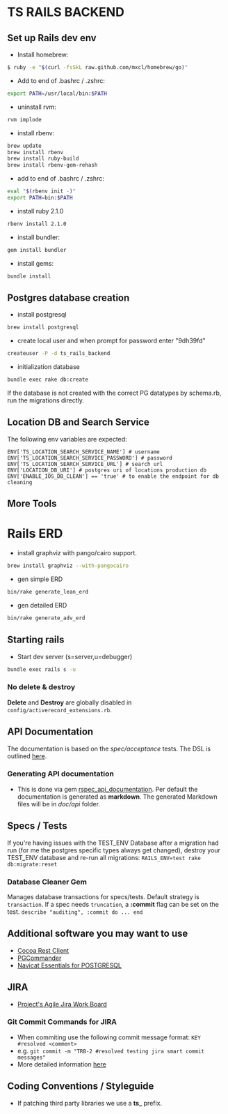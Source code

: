 # TS RAILS BACKEND

## Set up Rails dev env

* Install homebrew:
```bash
$ ruby -e "$(curl -fsSkL raw.github.com/mxcl/homebrew/go)"
```
* Add to end of .bashrc / .zshrc:
```bash
export PATH=/usr/local/bin:$PATH
```
* uninstall rvm:
```bash
rvm implode
```
* install rbenv:
```bash
brew update
brew install rbenv
brew install ruby-build
brew install rbenv-gem-rehash
```
* add to end of .bashrc / .zshrc:
```bash
eval "$(rbenv init -)"
export PATH=bin:$PATH
```
* install ruby 2.1.0
```bash
rbenv install 2.1.0
```

* install bundler:
```bash
gem install bundler
```
* install gems:
```bash
bundle install
```

## Postgres database creation

* install postgresql
```bash
brew install postgresql
```
* create local user and when prompt for password enter "9dh39fd"
```bash
createuser -P -d ts_rails_backend
```
* initialization database
```bash
bundle exec rake db:create
```

If the database is not created with the correct PG datatypes by schema.rb, run the migrations directly.

## Location DB and Search Service

The following env variables are expected:

```
ENV['TS_LOCATION_SEARCH_SERVICE_NAME'] # username
ENV['TS_LOCATION_SEARCH_SERVICE_PASSWORD'] # password
ENV['TS_LOCATION_SEARCH_SERVICE_URL'] # search url
ENV['LOCATION_DB_URI'] # postgres uri of locations production db
ENV['ENABLE_IOS_DB_CLEAN'] == 'true' # to enable the endpoint for db cleaning
```

## More Tools

# Rails ERD

* install graphviz with pango/cairo support.
```bash
brew install graphviz --with-pangocairo
```
* gen simple ERD
```bash
bin/rake generate_lean_erd
```

* gen detailed ERD
```bash
bin/rake generate_adv_erd
```


## Starting rails

* Start dev server (s=server,u=debugger)

```bash
bundle exec rails s -u
```

### No delete & destroy

**Delete** and **Destroy** are globally disabled in ```config/activerecord_extensions.rb```.

## API Documentation

The documentation is based on the *spec/acceptance* tests.
The DSL is outlined [here](https://github.com/zipmark/rspec_api_documentation#dsl).

### Generating API documentation

* This is done via gem [rspec_api_documentation](https://github.com/zipmark/rspec_api_documentation).
Per default the documentation is generated as **markdown**.
The generated Markdown files will be in *doc/api* folder.

## Specs / Tests

If you're having issues with the TEST_ENV Database after a migration had run
(for me the postgres specific types always get changed), destroy your TEST_ENV
database and re-run all migrations: ```RAILS_ENV=test rake db:migrate:reset```

### Database Cleaner Gem

Manages database transactions for specs/tests.
Default strategy is ```transaction```.
If a spec needs ```truncation```, a **:commit** flag can be set on the test.
```describe "auditing", :commit do ... end```


## Additional software you may want to use

* [Cocoa Rest Client](http://mmattozzi.github.io/cocoa-rest-client/)
* [PGCommander](https://eggerapps.at/pgcommander/)
* [Navicat Essentials for POSTGRESQL](https://itunes.apple.com/de/app/navicat-essentials-for-postgresql/id466725643?l=en&mt=12)

## JIRA

* [Project's Agile Jira Work Board](https://timeslot.atlassian.net/secure/RapidBoard.jspa?rapidView=2&view=detail)

### Git Commit Commands for JIRA

* When commiting use the following commit message format: `KEY #resolved <comment>`
* e.g. `git commit -m "TRB-2 #resolved testing jira smart commit messages"`
* More detailed information [here](https://confluence.atlassian.com/display/AOD/Processing+JIRA+issues+with+commit+messages)

## Coding Conventions / Styleguide

* If patching third party libraries we use a **ts_** prefix.
